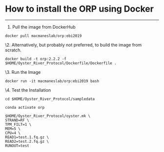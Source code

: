 # How to install the ORP using Docker
---

1. Pull the image from DockerHub


```
docker pull macmaneslab/orp:ebi2019
```

\2. Alternatively, but probably not preferred, to build the image from scratch.

```
docker build -t orp:2.2.2 -f $HOME/Oyster_River_Protocol/Dockerfile/Dockerfile .
```

\3. Run the Image

```
docker run -it macmaneslab/orp:ebi2019 bash
```

\4. Test the Installation

```
cd $HOME/Oyster_River_Protocol/sampledata

conda activate orp

$HOME/Oyster_River_Protocol/oyster.mk \
STRAND=RF \
TPM_FILT=1 \
MEM=5 \
CPU=4 \
READ1=test.1.fq.gz \
READ2=test.2.fq.gz \
RUNOUT=test
```
